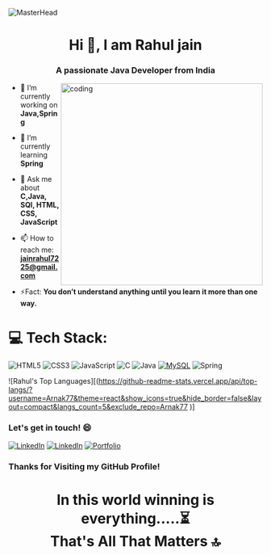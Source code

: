 ![MasterHead](https://github.com/Arnak77/Arnak77/assets/97283054/08125204-c579-42d0-9bb7-ddd80af28311)

<h1 align="center">Hi 👋, I am Rahul jain</h1>
<h3 align="center">A passionate Java Developer from India</h3>

<img align="right" alt="coding" width="400" src="https://github.com/Arnak77/Arnak77/assets/97283054/208462db-2046-4f5b-b96d-f4d685ca5c59">


- 🔭 I’m currently working on **Java,Spring**

- 🌱 I’m currently learning **Spring**

- 💬 Ask me about **C,Java, SQl, HTML, CSS, JavaScript**

- 📫 How to reach me: **jainrahul7225@gmail.com**

- ⚡Fact: **You don’t understand anything until you learn it more than one way.**

# 💻 Tech Stack:
![HTML5](https://img.shields.io/badge/HTML5-%23E34F26.svg?style=for-the-badge&logo=html5&logoColor=white)
![CSS3](https://img.shields.io/badge/CSS3-%231572B6.svg?style=for-the-badge&logo=css3&logoColor=white)
![JavaScript](https://img.shields.io/badge/JavaScript-%23F7DF1E.svg?style=for-the-badge&logo=javascript&logoColor=black)
![C](https://img.shields.io/badge/C-%2300599C.svg?style=for-the-badge&logo=c&logoColor=white)
![Java](https://img.shields.io/badge/Java-%23ED8B00.svg?style=for-the-badge&logo=java&logoColor=white)
[![MySQL](https://img.shields.io/badge/MySQL-%2300000f.svg?style=for-the-badge&logo=mysql&logoColor=white)]()
![Spring](https://img.shields.io/badge/Spring-%236DB33F.svg?style=for-the-badge&logo=spring&logoColor=white)







![Rahul's Top Languages][(https://github-readme-stats.vercel.app/api/top-langs/?username=Arnak77&theme=react&show_icons=true&hide_border=false&layout=compact&langs_count=5&exclude_repo=Arnak77
)]

### Let's get in touch! 😄





[![LinkedIn](https://img.shields.io/badge/linkedin-%230077B5.svg?style=for-the-badge&logo=linkedin&logoColor=white)](https://www.linkedin.com/in/rahul-jain-3844461b0/) [![LinkedIn](https://img.shields.io/badge/Instagram-E4405F.svg?style=for-the-badge&logo=linkedin&logoColor=white)](https://www.instagram.com/rahuljain_79/)
[![Portfolio](https://img.shields.io/badge/Portfolio-%23121011.svg?style=for-the-badge&logo=visual-studio-code&logoColor=white)](https://rahuljn.netlify.app/)


### Thanks for Visiting my GitHub Profile!


<h1 align="center">In this world winning is everything.....⏳️<br>
  That's All That Matters 🔝
</h1>
